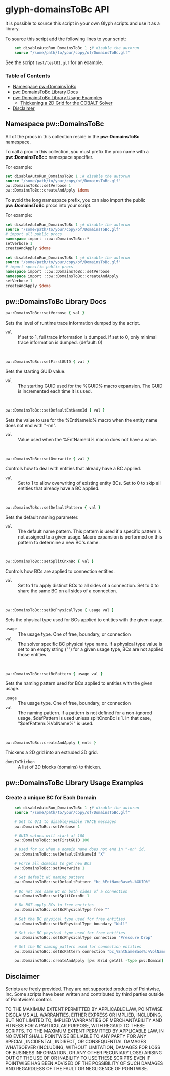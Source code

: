 # glyph-domainsToBc API

It is possible to source this script in your own Glyph scripts and use it as a library.

To source this script add the following lines to your script:

```Tcl
    set disableAutoRun_DomainsToBc 1 ;# disable the autorun
    source "/some/path/to/your/copy/of/DomainsToBc.glf"
```

See the script `test/test01.glf` for an example.

### Table of Contents
* [Namespace pw::DomainsToBc](#namespace-pwthicken2d)
* [pw::DomainsToBc Library Docs](#pwthicken2d-library-docs)
* [pw::DomainsToBc Library Usage Examples](#pwthicken2d-library-usage-examples)
    * [Thickening a 2D Grid for the COBALT Solver](#thickening-a-2d-grid-for-the-cobalt-solver)
* [Disclaimer](#disclaimer)


## Namespace pw::DomainsToBc

All of the procs in this collection reside in the **pw::DomainsToBc** namespace.

To call a proc in this collection, you must prefix the proc name with a **pw::DomainsToBc::** namespace specifier.

For example:
```Tcl
set disableAutoRun_DomainsToBc 1 ;# disable the autorun
source "/some/path/to/your/copy/of/DomainsToBc.glf"
pw::DomainsToBc::setVerbose 1
pw::DomainsToBc::createAndApply $doms
```

To avoid the long namespace prefix, you can also import the public **pw::DomainsToBc** procs into your script.

For example:
```Tcl
set disableAutoRun_DomainsToBc 1 ;# disable the autorun
source "/some/path/to/your/copy/of/DomainsToBc.glf"
# import all public procs
namespace import ::pw::DomainsToBc::*
setVerbose 1
createAndApply $doms
```

```Tcl
set disableAutoRun_DomainsToBc 1 ;# disable the autorun
source "/some/path/to/your/copy/of/DomainsToBc.glf"
# import specific public procs
namespace import ::pw::DomainsToBc::setVerbose
namespace import ::pw::DomainsToBc::createAndApply
setVerbose 1
createAndApply $doms
```


## pw::DomainsToBc Library Docs

```Tcl
pw::DomainsToBc::setVerbose { val }
```
Sets the level of runtime trace information dumped by the script.
<dl>
  <dt><code>val</code></dt>
  <dd>If set to 1, full trace information is dumped. If set to 0, only minimal trace information is dumped. (default: 0)</dd>
</dl>
<br/>

```Tcl
pw::DomainsToBc::setFirstGUID { val }
```
Sets the starting GUID value.
<dl>
  <dt><code>val</code></dt>
  <dd>The starting GUID used for the %GUID% macro expansion. The GUID is incremented each time it is used.</dd>
</dl>
<br/>

```Tcl
pw::DomainsToBc::setDefaultEntNameId { val }
```
Sets the value to use for the %EntNameId% macro when the entity name does not end with "-nn".
<dl>
  <dt><code>val</code></dt>
  <dd>Value used when the %EntNameId% macro does not have a value.</dd>
</dl>
<br/>

```Tcl
pw::DomainsToBc::setOverwrite { val }
```
Controls how to deal with entities that already have a BC applied.
<dl>
  <dt><code>val</code></dt>
  <dd>Set to 1 to allow overwriting of existing entity BCs. Set to 0 to skip all entities that already have a BC applied.</dd>
</dl>
<br/>

```Tcl
pw::DomainsToBc::setDefaultPattern { val }
```
Sets the default naming parameter.
<dl>
  <dt><code>val</code></dt>
  <dd>The default name pattern. This pattern is used if a specific pattern is not assigned to a given usage. Macro expansion is performed on this pattern to determine a new BC's name.</dd>
</dl>
<br/>

```Tcl
pw::DomainsToBc::setSplitCnxnBc { val }
```
Controls how BCs are applied to connection entities.
<dl>
  <dt><code>val</code></dt>
  <dd>Set to 1 to apply distinct BCs to all sides of a connection. Set to 0 to share the same BC on all sides of a connection.</dd>
</dl>
<br/>

```Tcl
pw::DomainsToBc::setBcPhysicalType { usage val }
```
Sets the physical type used for BCs applied to entities with the given usage.
<dl>
  <dt><code>usage</code></dt>
  <dd>The usage type. One of free, boundary, or connection</dd>
  <dt><code>val</code></dt>
  <dd>The solver specific BC physical type name. If a physical type value is set to an empty string ("") for a given usage type, BCs are not applied those entities.</dd>
</dl>
<br/>

```Tcl
pw::DomainsToBc::setBcPattern { usage val }
```
Sets the naming pattern used for BCs applied to entities with the given usage.
<dl>
  <dt><code>usage</code></dt>
  <dd>The usage type. One of free, boundary, or connection</dd>
  <dt><code>val</code></dt>
  <dd>The naming pattern. If a pattern is not defined for a non-ignored usage, $defPattern is used unless splitCnxnBc is 1. In that case, "$defPattern:%VolName%" is used.</dd>
</dl>
<br/>

```Tcl
pw::DomainsToBc::createAndApply { ents }
```
Thickens a 2D grid into an extruded 3D grid.
<dl>
  <dt><code>domsToThicken</code></dt>
  <dd>A list of 2D blocks (domains) to thicken.</dd>
</dl>

## pw::DomainsToBc Library Usage Examples

### Create a unique BC for Each Domain

```Tcl
    set disableAutoRun_DomainsToBc 1 ;# disable the autorun
    source "/some/path/to/your/copy/of/DomainsToBc.glf"

    # Set to 0/1 to disable/enable TRACE messages
    pw::DomainsToBc::setVerbose 1

    # GUID values will start at 100
    pw::DomainsToBc::setFirstGUID 100

    # Used for xx when a domain name does not end in "-nn" id.
    pw::DomainsToBc::setDefaultEntNameId "X"

    # Force all domains to get new BCs
    pw::DomainsToBc::setOverwrite 1

    # Set default NC naming pattern
    pw::DomainsToBc::setDefaultPattern "bc_%EntNameBase%-%GUID%"

    # Do not use same BC on both sides of a connection
    pw::DomainsToBc::setSplitCnxnBc 1

    # Do NOT apply BCs to free entities
    pw::DomainsToBc::setBcPhysicalType free ""

    # Set the BC physical type used for free entities
    pw::DomainsToBc::setBcPhysicalType boundary "Wall"

    # Set the BC physical type used for free entities
    pw::DomainsToBc::setBcPhysicalType connection "Pressure Drop"

    # Set the BC naming pattern used for connection entities
    pw::DomainsToBc::setBcPattern connection "bc_%EntNameBase%:%VolNameBase%-%GUID%"

    pw::DomainsToBc::createAndApply [pw::Grid getAll -type pw::Domain]
```


## Disclaimer
Scripts are freely provided. They are not supported products of
Pointwise, Inc. Some scripts have been written and contributed by third
parties outside of Pointwise's control.

TO THE MAXIMUM EXTENT PERMITTED BY APPLICABLE LAW, POINTWISE DISCLAIMS
ALL WARRANTIES, EITHER EXPRESS OR IMPLIED, INCLUDING, BUT NOT LIMITED
TO, IMPLIED WARRANTIES OF MERCHANTABILITY AND FITNESS FOR A PARTICULAR
PURPOSE, WITH REGARD TO THESE SCRIPTS. TO THE MAXIMUM EXTENT PERMITTED
BY APPLICABLE LAW, IN NO EVENT SHALL POINTWISE BE LIABLE TO ANY PARTY
FOR ANY SPECIAL, INCIDENTAL, INDIRECT, OR CONSEQUENTIAL DAMAGES
WHATSOEVER (INCLUDING, WITHOUT LIMITATION, DAMAGES FOR LOSS OF BUSINESS
INFORMATION, OR ANY OTHER PECUNIARY LOSS) ARISING OUT OF THE USE OF OR
INABILITY TO USE THESE SCRIPTS EVEN IF POINTWISE HAS BEEN ADVISED OF THE
POSSIBILITY OF SUCH DAMAGES AND REGARDLESS OF THE FAULT OR NEGLIGENCE OF
POINTWISE.
